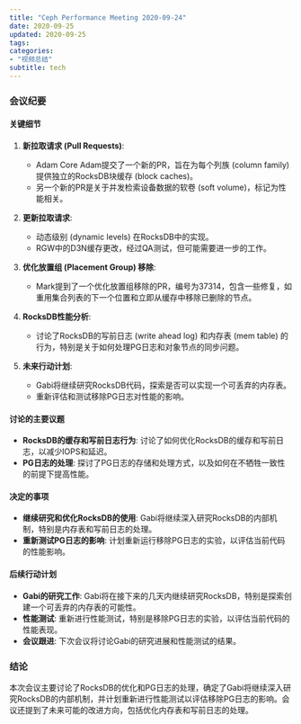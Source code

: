 ```yaml
---
title: "Ceph Performance Meeting 2020-09-24"
date: 2020-09-25
updated: 2020-09-25
tags:
categories:
- "视频总结"
subtitle: tech
---
```



### 会议纪要

#### 关键细节
1. **新拉取请求 (Pull Requests)**:
   - Adam Core Adam提交了一个新的PR，旨在为每个列族 (column family) 提供独立的RocksDB块缓存 (block caches)。
   - 另一个新的PR是关于并发检索设备数据的软卷 (soft volume)，标记为性能相关。

2. **更新拉取请求**:
   - 动态级别 (dynamic levels) 在RocksDB中的实现。
   - RGW中的D3N缓存更改，经过QA测试，但可能需要进一步的工作。

3. **优化放置组 (Placement Group) 移除**:
   - Mark提到了一个优化放置组移除的PR，编号为37314，包含一些修复，如重用集合列表的下一个位置和立即从缓存中移除已删除的节点。

4. **RocksDB性能分析**:
   - 讨论了RocksDB的写前日志 (write ahead log) 和内存表 (mem table) 的行为，特别是关于如何处理PG日志和对象节点的同步问题。

5. **未来行动计划**:
   - Gabi将继续研究RocksDB代码，探索是否可以实现一个可丢弃的内存表。
   - 重新评估和测试移除PG日志对性能的影响。

#### 讨论的主要议题
- **RocksDB的缓存和写前日志行为**: 讨论了如何优化RocksDB的缓存和写前日志，以减少IOPS和延迟。
- **PG日志的处理**: 探讨了PG日志的存储和处理方式，以及如何在不牺牲一致性的前提下提高性能。

#### 决定的事项
- **继续研究和优化RocksDB的使用**: Gabi将继续深入研究RocksDB的内部机制，特别是内存表和写前日志的处理。
- **重新测试PG日志的影响**: 计划重新运行移除PG日志的实验，以评估当前代码的性能影响。

#### 后续行动计划
- **Gabi的研究工作**: Gabi将在接下来的几天内继续研究RocksDB，特别是探索创建一个可丢弃的内存表的可能性。
- **性能测试**: 重新进行性能测试，特别是移除PG日志的实验，以评估当前代码的性能表现。
- **会议跟进**: 下次会议将讨论Gabi的研究进展和性能测试的结果。

### 结论
本次会议主要讨论了RocksDB的优化和PG日志的处理，确定了Gabi将继续深入研究RocksDB的内部机制，并计划重新进行性能测试以评估移除PG日志的影响。会议还提到了未来可能的改进方向，包括优化内存表和写前日志的处理。